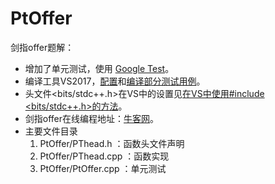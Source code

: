 # PtOffer
剑指offer题解：
- 增加了单元测试，使用 [Google Test](https://github.com/google/googletest)。
- 编译工具VS2017，[配置](https://blog.csdn.net/ruyueyini/article/details/47448211)和[编译部分测试用例](https://blog.csdn.net/halfdream/article/details/30490721)。
- 头文件<bits/stdc++.h>在VS中的设置见[在VS中使用#include <bits/stdc++.h>的方法](https://blog.csdn.net/dragon60066/article/details/56529077)。
- 剑指offer在线编程地址：[牛客网](https://www.nowcoder.com/ta/coding-interviews)。
- 主要文件目录
    1. PtOffer/PThead.h ：函数头文件声明
    2. PtOffer/PThead.cpp ：函数实现
    3. PtOffer/PtOffer.cpp ：单元测试
